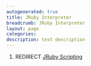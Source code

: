 ```yaml
---
autogenerated: true
title: JRuby Interpreter
breadcrumb: JRuby Interpreter
layout: page
categories: 
description: test description
---
```


1.  REDIRECT [JRuby Scripting](JRuby_Scripting )
